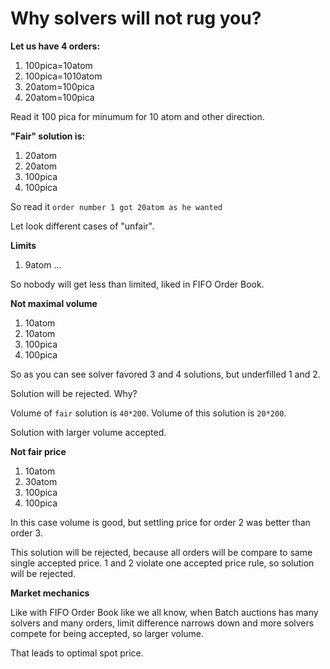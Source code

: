 # Why solvers will not rug you?

**Let us have 4 orders:**

1. 100pica=10atom
2. 100pica=1010atom
3. 20atom=100pica
4. 20atom=100pica

Read it 100 pica for minumum for 10 atom and other direction.

**"Fair" solution is:**

1. 20atom
2. 20atom
3. 100pica
4. 100pica

So read it `order number 1 got 20atom as he wanted`

Let look different cases of "unfair".


**Limits**

1. 9atom
...

So nobody will get less than limited, liked in FIFO Order Book.

**Not maximal volume**

1. 10atom
2. 10atom
3. 100pica
4. 100pica

So as you can see solver favored 3 and 4 solutions, but underfilled 1 and 2. 

Solution will be rejected. Why?

Volume of `fair` solution is `40*200`. 
Volume of this solution is `20*200`. 

Solution with larger volume accepted.


**Not fair price**


1. 10atom
2. 30atom
3. 100pica
4. 100pica

In this case volume is good, but settling price for order 2 was better than order 3.

This solution will be rejected, because all orders will be compare to same single accepted price.
1 and 2 violate one accepted price rule, so solution will be rejected.


**Market mechanics**

Like with FIFO Order Book like we all know, when Batch auctions has many solvers and many orders, limit difference narrows down and more solvers compete for being accepted, so larger volume. 

That leads to optimal spot price. 

